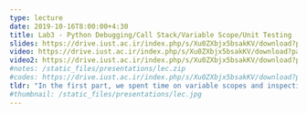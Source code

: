 ```yaml
---
type: lecture
date: 2019-10-16T8:00:00+4:30
title: Lab3 - Python Debugging/Call Stack/Variable Scope/Unit Testing
slides: https://drive.iust.ac.ir/index.php/s/Xu0ZXbjx5bsakKV/download?path=%2FSlides&files=lab3.pdf
video: https://drive.iust.ac.ir/index.php/s/Xu0ZXbjx5bsakKV/download?path=%2FVideos&files=lab3a.mp4
video2: https://drive.iust.ac.ir/index.php/s/Xu0ZXbjx5bsakKV/download?path=%2FVideos&files=lab3b.mp4
#notes: /static_files/presentations/lec.zip
#codes: https://drive.iust.ac.ir/index.php/s/Xu0ZXbjx5bsakKV/download?path=%2FCode&files=S6.zip
tldr: "In the first part, we spent time on variable scopes and inspecting the call stack under the debugger. We then introduced assert and finally introduced unit testing using the pytest framework. In the second part, we learned about lists, tuples and dictionaries."
#thumbnail: /static_files/presentations/lec.jpg
---
```

